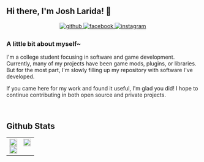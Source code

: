 ## Hi there, I'm Josh Larida! 👋

<div align="center">
<a href="https://github.com/nif-kun" target="_blank">
<img src=https://img.shields.io/badge/github-%2324292e.svg?&style=for-the-badge&logo=github&logoColor=white alt=github style="margin-bottom: 5px;" />
</a>
<a href="https://www.facebook.com/100000219791336" target="_blank">
<img src=https://img.shields.io/badge/facebook-%232E87FB.svg?&style=for-the-badge&logo=facebook&logoColor=white alt=facebook style="margin-bottom: 5px;" />
</a>
<a href="https://instagram.com/eunikz" target="_blank">
<img src=https://img.shields.io/badge/instagram-%23000000.svg?&style=for-the-badge&logo=instagram&logoColor=white alt=instagram style="margin-bottom: 5px;" />
</a>  
</div>

### A little bit about myself~

I'm a college student focusing in software and game development. Currently, many of my projects have been game mods, plugins, or libraries. But for the most part, I'm slowly filling up my repository with software I've developed.

If you came here for my work and found it useful, I'm glad you did! I hope to continue contributing in both open source and private projects.

<br/>

## Github Stats
<table style="border:none"><tr><td valign="top" width="50%">

<div align="center"><img align="center" style="width: 100%" src="https://github-readme-stats.vercel.app/api?username=nif-kun&theme=dark&hide_border=false&include_all_commits=false&count_private=false"/></div>
<div align="center"><img align="center" style="width: 100%" src="https://github-readme-streak-stats.herokuapp.com/?user=nif-kun&theme=dark&hide_border=false"/></div>
</td><td valign="top" width="50%">

<div align="center"><img align="center" style="width: 100%" src="https://github-readme-stats.vercel.app/api/top-langs/?username=nif-kun&theme=dark&hide_border=false&include_all_commits=false&count_private=false&layout=compact"/></div>
  

</td></tr></table>  

<br/>  



